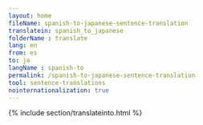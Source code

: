 ```yaml
---
layout: home
fileName: spanish-to-japanese-sentence-translation
translatein: spanish_to_japanese
folderName : translate
lang: en
from: es
to: ja
langName : spanish-to
permalink: /spanish-to-japanese-sentence-translation
tool: sentence-translations
nointernationalization: true
---
```

{% include section/translateinto.html %}
